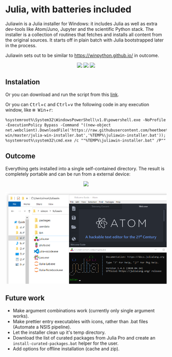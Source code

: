 # Julia, with batteries included
Juliawin is a Julia installer for Windows: it includes Julia as well as extra dev-tools like Atom/Juno, Jupyter and the scientific Python stack. The installer is a collection of routines that fetches and installs all content from the original sources. It starts off in plain batch with Julia bootstrapped later in the process.

Juliawin sets out to be similar to https://winpython.github.io/ in outcome.

<p align="center">
  <img src="https://upload.wikimedia.org/wikipedia/commons/thumb/1/1f/Julia_Programming_Language_Logo.svg/220px-Julia_Programming_Language_Logo.svg.png" width="200" />
  <img src="https://avatars2.githubusercontent.com/u/8275281?v=4" width="130" /> 
  <img src="https://upload.wikimedia.org/wikipedia/commons/thumb/3/38/Jupyter_logo.svg/250px-Jupyter_logo.svg.png" width="100" />
</p>

## Instalation

Or you can download and run the script from this <a href="https://raw.githubusercontent.com/heetbeet/julia-win/master/julia-win-installer.bat" download>link</a>.

Or you can <kbd>Ctrl</kbd>+<kbd>c</kbd> and <kbd>Ctrl</kbd>+<kbd>v</kbd> the following code in any execution window, like <kbd>⊞ Win</kbd>+<kbd>r</kbd>:
```
%systemroot%\System32\WindowsPowerShell\v1.0\powershell.exe -NoProfile -ExecutionPolicy Bypass -Command "((new-object net.webclient).DownloadFile('https://raw.githubusercontent.com/heetbeet/julia-win/master/julia-win-installer.bat','%TEMP%\juliawin-installer.bat')); %systemroot%\system32\cmd.exe /c ""%TEMP%\juliawin-installer.bat" /P""
```

## Outcome

Everything gets installed into a single self-contained directory. The result is completely portable and can be run from a external device:

<p align="center">
 <img src="https://github.com/heetbeet/julia-win/raw/master/images/example-prompt.png"  /> 
</p>  
<p align="center">
<img src="https://github.com/heetbeet/julia-win/raw/master/images/example-usage.png" width="600" /> 
</p>

## Future work

* Make argument combinations work (currently only single argument works).
* Make prettier entry executables with icons, rather than .bat files (Automate a NSIS pipeline).
* Let the installer clean up it's temp directory.
* Download the list of curated packages from Julia Pro and create an `install-curated-packages.bat` helper for the user.
* Add options for offline installation (cache and zip).
